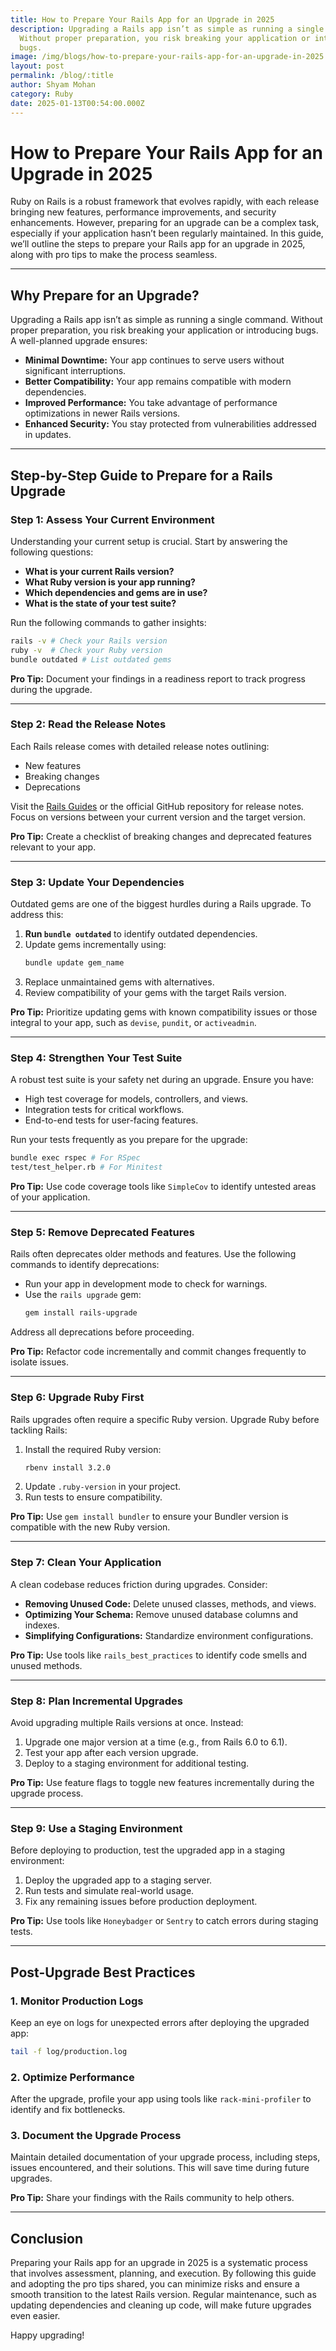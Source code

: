 ```yaml
---
title: How to Prepare Your Rails App for an Upgrade in 2025
description: Upgrading a Rails app isn’t as simple as running a single command.
  Without proper preparation, you risk breaking your application or introducing
  bugs.
image: /img/blogs/how-to-prepare-your-rails-app-for-an-upgrade-in-2025.jpg
layout: post
permalink: /blog/:title
author: Shyam Mohan
category: Ruby
date: 2025-01-13T00:54:00.000Z
---
```

# How to Prepare Your Rails App for an Upgrade in 2025

Ruby on Rails is a robust framework that evolves rapidly, with each release bringing new features, performance improvements, and security enhancements. However, preparing for an upgrade can be a complex task, especially if your application hasn’t been regularly maintained. In this guide, we’ll outline the steps to prepare your Rails app for an upgrade in 2025, along with pro tips to make the process seamless.

---

## Why Prepare for an Upgrade?

Upgrading a Rails app isn’t as simple as running a single command. Without proper preparation, you risk breaking your application or introducing bugs. A well-planned upgrade ensures:

- **Minimal Downtime:** Your app continues to serve users without significant interruptions.
- **Better Compatibility:** Your app remains compatible with modern dependencies.
- **Improved Performance:** You take advantage of performance optimizations in newer Rails versions.
- **Enhanced Security:** You stay protected from vulnerabilities addressed in updates.

---

## Step-by-Step Guide to Prepare for a Rails Upgrade

### Step 1: Assess Your Current Environment

Understanding your current setup is crucial. Start by answering the following questions:

- **What is your current Rails version?**
- **What Ruby version is your app running?**
- **Which dependencies and gems are in use?**
- **What is the state of your test suite?**

Run the following commands to gather insights:

```bash
rails -v # Check your Rails version
ruby -v  # Check your Ruby version
bundle outdated # List outdated gems
```

**Pro Tip:** Document your findings in a readiness report to track progress during the upgrade.

---

### Step 2: Read the Release Notes

Each Rails release comes with detailed release notes outlining:

- New features
- Breaking changes
- Deprecations

Visit the [Rails Guides](https://guides.rubyonrails.org/) or the official GitHub repository for release notes. Focus on versions between your current version and the target version.

**Pro Tip:** Create a checklist of breaking changes and deprecated features relevant to your app.

---

### Step 3: Update Your Dependencies

Outdated gems are one of the biggest hurdles during a Rails upgrade. To address this:

1. **Run `bundle outdated`** to identify outdated dependencies.
2. Update gems incrementally using:
   ```bash
   bundle update gem_name
   ```
3. Replace unmaintained gems with alternatives.
4. Review compatibility of your gems with the target Rails version.

**Pro Tip:** Prioritize updating gems with known compatibility issues or those integral to your app, such as `devise`, `pundit`, or `activeadmin`.

---

### Step 4: Strengthen Your Test Suite

A robust test suite is your safety net during an upgrade. Ensure you have:

- High test coverage for models, controllers, and views.
- Integration tests for critical workflows.
- End-to-end tests for user-facing features.

Run your tests frequently as you prepare for the upgrade:

```bash
bundle exec rspec # For RSpec
test/test_helper.rb # For Minitest
```

**Pro Tip:** Use code coverage tools like `SimpleCov` to identify untested areas of your application.

---

### Step 5: Remove Deprecated Features

Rails often deprecates older methods and features. Use the following commands to identify deprecations:

- Run your app in development mode to check for warnings.
- Use the `rails upgrade` gem:
  ```bash
  gem install rails-upgrade
  ```

Address all deprecations before proceeding.

**Pro Tip:** Refactor code incrementally and commit changes frequently to isolate issues.

---

### Step 6: Upgrade Ruby First

Rails upgrades often require a specific Ruby version. Upgrade Ruby before tackling Rails:

1. Install the required Ruby version:
   ```bash
   rbenv install 3.2.0
   ```
2. Update `.ruby-version` in your project.
3. Run tests to ensure compatibility.

**Pro Tip:** Use `gem install bundler` to ensure your Bundler version is compatible with the new Ruby version.

---

### Step 7: Clean Your Application

A clean codebase reduces friction during upgrades. Consider:

- **Removing Unused Code:** Delete unused classes, methods, and views.
- **Optimizing Your Schema:** Remove unused database columns and indexes.
- **Simplifying Configurations:** Standardize environment configurations.

**Pro Tip:** Use tools like `rails_best_practices` to identify code smells and unused methods.

---

### Step 8: Plan Incremental Upgrades

Avoid upgrading multiple Rails versions at once. Instead:

1. Upgrade one major version at a time (e.g., from Rails 6.0 to 6.1).
2. Test your app after each version upgrade.
3. Deploy to a staging environment for additional testing.

**Pro Tip:** Use feature flags to toggle new features incrementally during the upgrade process.

---

### Step 9: Use a Staging Environment

Before deploying to production, test the upgraded app in a staging environment:

1. Deploy the upgraded app to a staging server.
2. Run tests and simulate real-world usage.
3. Fix any remaining issues before production deployment.

**Pro Tip:** Use tools like `Honeybadger` or `Sentry` to catch errors during staging tests.

---

## Post-Upgrade Best Practices

### 1. Monitor Production Logs
Keep an eye on logs for unexpected errors after deploying the upgraded app:

```bash
tail -f log/production.log
```

### 2. Optimize Performance
After the upgrade, profile your app using tools like `rack-mini-profiler` to identify and fix bottlenecks.

### 3. Document the Upgrade Process
Maintain detailed documentation of your upgrade process, including steps, issues encountered, and their solutions. This will save time during future upgrades.

**Pro Tip:** Share your findings with the Rails community to help others.

---

## Conclusion

Preparing your Rails app for an upgrade in 2025 is a systematic process that involves assessment, planning, and execution. By following this guide and adopting the pro tips shared, you can minimize risks and ensure a smooth transition to the latest Rails version. Regular maintenance, such as updating dependencies and cleaning up code, will make future upgrades even easier.

Happy upgrading!

